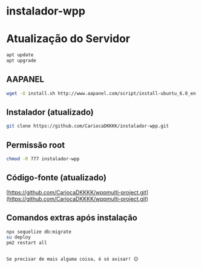 # instalador-wpp



# Atualização do Servidor

``` bash
apt update
apt upgrade
````

## AAPANEL

```bash
wget -O install.sh http://www.aapanel.com/script/install-ubuntu_6.0_en.sh && sudo bash install.sh aapanel
```

## Instalador (atualizado)

```bash
git clone https://github.com/CariocaDKKKK/instalador-wpp.git
```

## Permissão root

```bash
chmod -R 777 instalador-wpp
```

## Código-fonte (atualizado)

[https://github.com/CariocaDKKKK/wppmulti-project.git](https://github.com/CariocaDKKKK/wppmulti-project.git)

## Comandos extras após instalação

```bash
npx sequelize db:migrate
su deploy
pm2 restart all
```
```

Se precisar de mais alguma coisa, é só avisar! 😊
